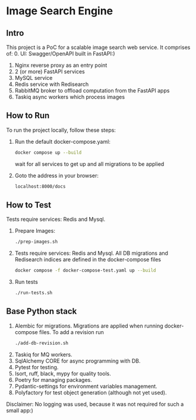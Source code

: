 # Image Search Engine

## Intro

This project is a PoC for a scalable image search web service. It comprises of:
0. UI: Swagger/OpenAPI built in FastAPI:)
1. Nginx reverse proxy as an entry point
2. 2 (or more) FastAPI services
3. MySQL service
4. Redis service with Redisearch
5. RabbitMQ broker to offload computation from the FastAPI apps
6. Taskiq async workers which process images

## How to Run

To run the project locally, follow these steps:

1. Run the default docker-compose.yaml:
   ```bash
   docker compose up --build
   ```
   wait for all services to get up and all migrations to be applied

   
2. Goto the address in your browser:
    ```bash
    localhost:8000/docs
   ```
   
## How to Test

Tests require services: Redis and Mysql.

1. Prepare Images:
   ```bash
   ./prep-images.sh
   ```

2. Tests require services: Redis and Mysql. All DB migrations and Redisearch indices are defined in the docker-compose files
   ```bash
   docker compose -f docker-compose-test.yaml up --build
   ```

3. Run tests
    ```bash
    ./run-tests.sh
   ```
   
## Base Python stack
1. Alembic for migrations. Migrations are applied when running docker-compose files. To add a revision run
   ```bash 
   ./add-db-revision.sh
   ```
2. Taskiq for MQ workers.
3. SqlAlchemy CORE for async programming with DB.
4. Pytest for testing.
5. Isort, ruff, black, mypy for quality tools.
6. Poetry for managing packages.
7. Pydantic-settings for environment variables management.
8. Polyfactory for test object generation (although not yet used).

Disclaimer: No logging was used, because it was not required for such a small app:)